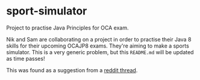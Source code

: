 # sport-simulator
Project to practise Java Principles for OCA exam.

Nik and Sam are collaborating on a project in order to practise their Java 8 skills for their upcoming OCAJP8 exams. They're aiming to make a sports simulator. This is a very generic problem, but this `README.md` will be updated as time passes!

This was found as a suggestion from a [reddit thread](https://www.reddit.com/r/learnprogramming/comments/2a9ygh/1000_beginner_programming_projects_xpost/).
